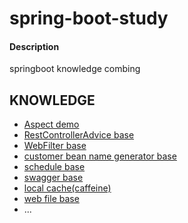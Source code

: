 # spring-boot-study

#### Description
springboot knowledge combing

## KNOWLEDGE
- [Aspect demo](./learn-aspect)
- [RestControllerAdvice base](./learn-advice)
- [WebFilter base](./learn-webfilter)
- [customer bean name generator base](./customer-bean-name)
- [schedule base](./learn-schedule)
- [swagger base](./learn-swagger)
- [local cache(caffeine)](./learn-caffeine)
- [web file base](./learn-web-file)
- ...

